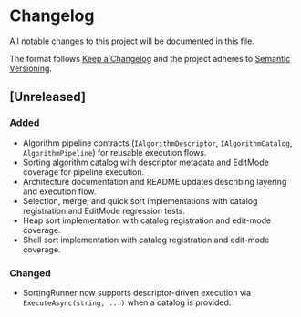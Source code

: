 # Changelog

All notable changes to this project will be documented in this file.

The format follows [Keep a Changelog](https://keepachangelog.com/en/1.1.0/) and the project adheres to [Semantic Versioning](https://semver.org/spec/v2.0.0.html).

## [Unreleased]
### Added
- Algorithm pipeline contracts (`IAlgorithmDescriptor`, `IAlgorithmCatalog`, `AlgorithmPipeline`) for reusable execution flows.
- Sorting algorithm catalog with descriptor metadata and EditMode coverage for pipeline execution.
- Architecture documentation and README updates describing layering and execution flow.
- Selection, merge, and quick sort implementations with catalog registration and EditMode regression tests.
- Heap sort implementation with catalog registration and edit-mode coverage.
- Shell sort implementation with catalog registration and edit-mode coverage.

### Changed
- SortingRunner now supports descriptor-driven execution via `ExecuteAsync(string, ...)` when a catalog is provided.
